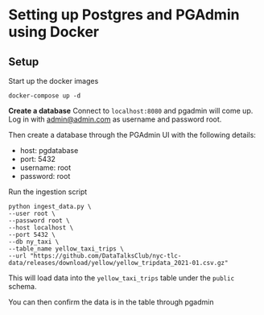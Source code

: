 # Setting up Postgres and PGAdmin using Docker


## Setup

Start up the docker images
```
docker-compose up -d
```


**Create a database**
Connect to `localhost:8080` and pgadmin will come up. Log in with admin@admin.com as username and password root. 

Then create a database through the PGAdmin UI with the following details:
* host: pgdatabase
* port: 5432
* username: root
* password: root

Run the ingestion script
```
python ingest_data.py \
--user root \
--password root \
--host localhost \
--port 5432 \
--db ny_taxi \
--table_name yellow_taxi_trips \
--url "https://github.com/DataTalksClub/nyc-tlc-data/releases/download/yellow/yellow_tripdata_2021-01.csv.gz"
```

This will load data into the `yellow_taxi_trips` table under the `public` schema. 

You can then confirm the data is in the table through pgadmin